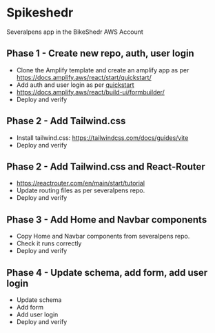 # Spikeshedr
Severalpens app in the BikeShedr AWS Account

## Phase 1 - Create new repo, auth, user login
- Clone the Amplify template and create an amplify app as per https://docs.amplify.aws/react/start/quickstart/
- Add auth and user login as per [quickstart](https://docs.amplify.aws/react/start/quickstart/)
- https://docs.amplify.aws/react/build-ui/formbuilder/
- Deploy and verify

## Phase 2 - Add Tailwind.css 
- Install tailwind.css: https://tailwindcss.com/docs/guides/vite
- Deploy and verify

## Phase 2 - Add Tailwind.css and React-Router
- https://reactrouter.com/en/main/start/tutorial
- Update routing files as per severalpens repo.
- Deploy and verify

## Phase 3 - Add Home and Navbar components
- Copy Home and Navbar components from severalpens repo. 
- Check it runs correctly
- Deploy and verify

## Phase 4 - Update schema, add form, add user login
- Update schema
- Add form
- Add user login
- Deploy and verify


